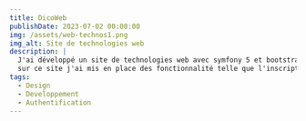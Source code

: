```yaml
---
title: DicoWeb
publishDate: 2023-07-02 00:00:00
img: /assets/web-technos1.png
img_alt: Site de technologies web
description: |
  J'ai développé un site de technologies web avec symfony 5 et bootstrap, 
  sur ce site j'ai mis en place des fonctionnalité telle que l'inscription, l'autentification, la reinitialisation du mote de passe ainsi qu'un formulaire de demande de devenir Admin.
tags:
  - Design
  - Developpement
  - Authentification
---
```


